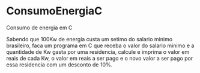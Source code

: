 # ConsumoEnergiaC
Consumo de energia em C

Sabendo que 100Kw de energia custa um setimo do salario minimo brasileiro, faca um programa em C que receba o valor 
do salario minimo e a quantidade de Kw gasta por uma residencia, calcule e imprima o valor em reais de cada Kw, o valor 
em reais a ser pago e o novo valor a ser pago por essa residencia com um desconto de 10%.
